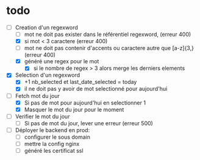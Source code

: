 # todo

- [ ] Creation d'un regexword
  - [ ] mot ne doit pas exister dans le référentiel regexword, (erreur 400) 
  - [x] si mot < 3 caractere (erreur 400)
  - [ ] mot ne doit pas contenir d'accents ou caractere autre que [a-z]{3,} (erreur 400)
  - [x] généré une regex pour le mot
    - [x] si le nombre de regex > 3 alors merge les derniers elements
- [x] Selection d'un regexword
  - [x] +1 nb_selected et last_date_selected = today
  - [x] il ne doit pas y avoir de mot selectionné pour aujourd'hui
- [ ] Fetch mot du jour
  - [x] Si pas de mot pour aujourd'hui en selectionner 1
  - [x] Masquer le mot du jour pour le moment
- [ ] Verifier le mot du jour
  - [ ] Si pas de mot du jour, lever une erreur (erreur 500)
- [ ] Déployer le backend en prod:
  - [ ] configurer le sous domain
  - [ ] mettre la config nginx
  - [ ] généré les certificat ssl
